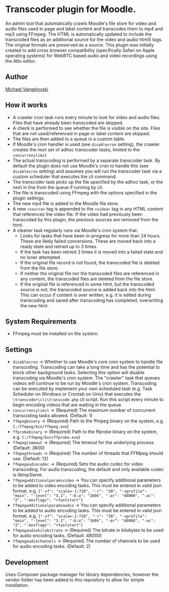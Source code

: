 # Transcoder plugin for Moodle.
An admin tool that automatically crawls Moodle's file store for video and audio files used in page and label content and transcodes them to mp4 and mp3 using FFmpeg. The HTML is automatically updated to include the transcoded files as an additional source for the video and audio html5 tags. The original formats are preserved as a source. This plugin was initially created to add cross browser compatibility (specifically Safari on Apple operating systems) for WebRTC based audio and video recordings using the Atto editor.

## Author
[Michael Vangelovski](https://github.com/michaelvangelovski/)

## How it works
 - A crawler cron task runs every minute to look for video and audio files. Files that have already been transcoded are skipped.
 - A check is performed to see whether the file is visible on the site. Files that are not used/referenced in page or label content are skipped.
 - The files are then added to a queue in a custom table.
 - If Moodle's cron handler is used (see `disablecron` setting), the crawler creates the next set of adhoc transcoder tasks, limited to the `concurrenylimit`
 - The actual transcoding is performed by a separate transcoder task. By default the plugin does not use Moodle's cron to handle this (see `disablecron` setting) and assumes you will run the transcoder task via a custom scheduler that executes the cli command.
 - The transcoder task picks up the file specified by the adhoc task, or the next in line from the queue if running by cli.
 - The file is transcoded using FFmpeg with the options specified in the plugin settings.
 - The new mp4 file is added to the Moodle file store.
 - A new `<source>` tag is appended to the `<video>` tag in any HTML content that references the video file. If the video had previously been transcoded by this plugin, the previous sources are removed from the html.
 - A cleaner task regularly runs via Moodle's cron system that:
   - Looks for tasks that have been in-progress for more than 24 hours. These are likely failed conversions. These are moved back into a ready state and retried up to 3 times.
   - If the task has been retried 3 times it is moved into a failed state and no loner attempted.
   - If the original file record is not found, the transcoded file is deleted from the file store.
   - If neither the original file nor the transcoded files are referenced in any content, the transcoded files are deleted from the file store.
   - If the original file is referenced in some html, but the transcoded source is not, the transcoded source is added back into the html. This can occur if content is over written, e.g. it is edited during transcoding and saved after transcoding has completed, overwriting the new html.

## System Requirements
 - FFmpeg must be installed on the system.

## Settings
 - `disablecron` → Whether to use Moodle's core cron system to handle file transcoding. Transcoding can take a long time and has the potential to block other background tasks. Selecting this option will disable transcoding via Moodle's cron system. The "crawler" task that queues videos will continue to be run by Moodle's cron system. Transcoding can be executed by implement your own scheduled task (e.g. Task Scheduler on Windows or Crontab on Unix) that executes the `\transcoder\cli\transcode.php` cli script. Run this script every minute to begin encoding videos that are waiting in the queue.
 - `concurrencylimit` → (Required) The maximum number of concurrent transcoding tasks allowed. (Default: 1)
 - `ffmpegbinary` → (Required) Path to the ffmpeg binary on the system, e.g. `C:/ffmpeg/bin/ffmpeg.exe`)
 - `ffprobebinary` → (Required) Path to the ffprobe binary on the system, e.g. `C:/ffmpeg/bin/ffprobe.exe`)
 - `ffmpegtimeout` → (Required) The timeout for the underlying process. (Default: 3600)
 - `ffmpegthreads` → (Required) The number of threads that FFMpeg should use. (Default: 12)
 - `ffmpegaudiocodec` → (Required) Sets the audio codec for video transcoding. For audio transcoding, the default and only available codec is libmp3lame.
 - `ffmpegadditionalparamsvideo` → You can specify additional parameters to be added to video encoding tasks. This must be entered in valid json format, e.g. `{"-vf": "scale=-1:720", "-r": "30", "-vprofile": "main", "-level": "3.1", "-b:a": "160k", "-ar": "48000", "-ac": "2", "-movflags": "+faststart"}`
 - `ffmpegadditionalparamsaudio` → You can specify additional parameters to be added to audio encoding tasks. This must be entered in valid json format, e.g. `{"-vf": "scale=-1:720", "-r": "30", "-vprofile": "main", "-level": "3.1", "-b:a": "160k", "-ar": "48000", "-ac": "2", "-movflags": "+faststart"}`
 - `ffmpegaudiokilobitrate` → (Required) The bitrate in kilobytes to be used for audio encoding tasks. (Default: 48000)
 - `ffmpegaudiochannels` → (Required) The number of channels to be used for audio encoding tasks. (Default: 2)

## Development
Uses Composer package manager for library dependencies, however the vendor folder has been added to this repository to allow for simple installation.

